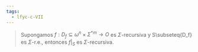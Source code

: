 ```yaml
---
tags:
  - lfyc-c-VII
---
```

> Supongamos $f:D_f\subseteq{\omega^{n}\times\Sigma^{*m}}\to O$ es $\Sigma$-recursiva y S\subseteq{D_f} es $\Sigma$-r.e., entonces $f|_S$ es $\Sigma$-recursiva.